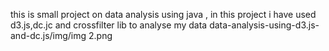 this is small project on data analysis using java ,
in this project i have used d3.js,dc.jc and crossfilter lib to analyse my data 
data-analysis-using-d3.js-and-dc.js/img/img 2.png
